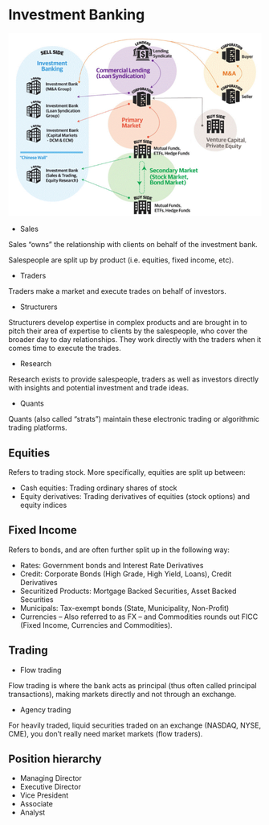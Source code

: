 # Investment Banking 

![banking_industry](imgs/banking_industry.png "banking_industry")

* Sales

Sales “owns” the relationship with clients on behalf of the investment bank. 

Salespeople are split up by product (i.e. equities, fixed income, etc).

* Traders

Traders make a market and execute trades on behalf of investors.

* Structurers

Structurers develop expertise in complex products and are brought in to pitch their area of expertise to clients by the salespeople, who cover the broader day to day relationships. They work directly with the traders when it comes time to execute the trades.

* Research

Research exists to provide salespeople, traders as well as investors directly with insights and potential investment and trade ideas. 

* Quants

Quants (also called “strats”) maintain these electronic trading or algorithmic trading platforms. 

## Equities

Refers to trading stock.  More specifically, equities are split up between:

* Cash equities: Trading ordinary shares of stock
* Equity derivatives: Trading derivatives of equities (stock options) and equity indices

## Fixed Income
Refers to bonds, and are often further split up in the following way:

* Rates: Government bonds and Interest Rate Derivatives
* Credit: Corporate Bonds (High Grade, High Yield, Loans), Credit Derivatives
* Securitized Products: Mortgage Backed Securities, Asset Backed Securities
* Municipals: Tax-exempt bonds (State, Municipality, Non-Profit)
* Currencies – Also referred to as FX – and Commodities rounds out FICC (Fixed Income, Currencies and Commodities).

## Trading

* Flow trading

Flow trading is where the bank acts as principal (thus often called principal transactions), making markets directly and not through an exchange.

* Agency trading

For heavily traded, liquid securities traded on an exchange (NASDAQ, NYSE, CME), you don’t really need market markets (flow traders).

## Position hierarchy

* Managing Director
* Executive Director
* Vice President
* Associate
* Analyst